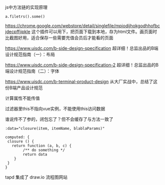 js中方法链的实现原理

~~~
a.filetrs().some()
~~~



https://chrome.google.com/webstore/detail/singlefile/mpiodijhokgodhhofbcjdecpffjipkle
这个插件可以用下，把页面下载到本地，存为html文件。画页面时比截图好用，适合保存一些需要充值会员后才能看的页面

https://www.uisdc.com/b-side-design-specification
超详细！总监出品的B端设计规范指南（一）：布局

https://www.uisdc.com/b-side-design-specification-2
超详细！总监出品的B端设计规范指南（二）：字体

https://www.uisdc.com/b-terminal-product-design
从大厂实战中，总结了这份B端产品设计规范



计算属性不能传值

过滤器里this不指向vue实例，不能使用this访问数据

谁说传不了参的，闭包忘了？但不会缓存了与方法一致了

~~~
:data="closure(item, itemName, blablaParams)"

computed: {
 closure () {
   return function (a, b, c) {
        /** do something */
        return data
    }
 }
}
~~~





tapd 集成了 draw.io 流程图网站

